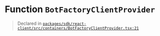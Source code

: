# Function `BotFactoryClientProvider`
> Declared in [`packages/sdk/react-client/src/containers/BotFactoryClientProvider.tsx:21`](https://github.com/dxos/protocols/blob/main/packages/sdk/react-client/src/containers/BotFactoryClientProvider.tsx#L21)
